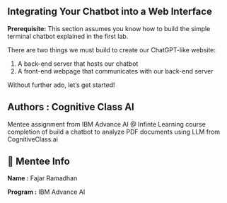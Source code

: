 ## Integrating Your Chatbot into a Web Interface

**Prerequisite:** This section assumes you know how to build the simple terminal chatbot explained in the first lab.

There are two things we must build to create our ChatGPT-like website:
1. A back-end server that hosts our chatbot
2. A front-end webpage that communicates with our back-end server
   
Without further ado, let’s get started!

## Authors : Cognitive Class AI

Mentee assignment from IBM Advance AI @ Infinte Learning course completion of build a chatbot to analyze PDF documents using LLM from CognitiveClass.ai

## 🚀 Mentee Info

**Name :** Fajar Ramadhan

**Program :** IBM Advance AI
